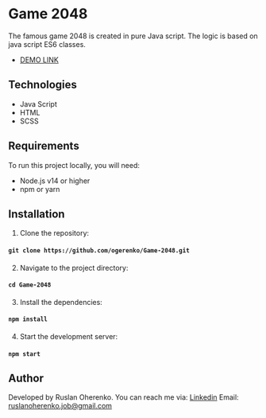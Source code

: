 # Game 2048

The famous game 2048 is created in pure Java script. The logic is based on java script ES6 classes.

  - [DEMO LINK](https://ogerenko.github.io/Game-2048/)

## Technologies
  + Java Script
  + HTML
  + SCSS

## Requirements

To run this project locally, you will need:
  + Node.js v14 or higher
  + npm or yarn

## Installation

  1. Clone the repository:
  #### `git clone https://github.com/ogerenko/Game-2048.git`

  2. Navigate to the project directory:
  #### `cd Game-2048`

  3. Install the dependencies:
  #### `npm install`

  4. Start the development server:
  #### `npm start`

## Author

  Developed by Ruslan Oherenko. You can reach me via:
  [Linkedin](www.linkedin.com/in/ruslan-oherenko-3295b7303)
  Email: ruslanoherenko.job@gmail.com
